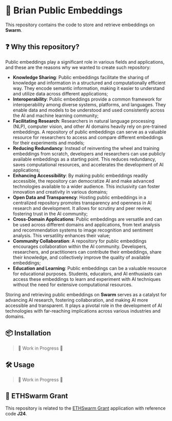 # 🧠 Brian Public Embeddings

This repository contains the code to store and retrieve embeddings on **Swarm**.

## ❓ Why this repository?

Public embeddings play a significant role in various fields and applications, and these are the reasons why we wanted to create such repository:
- **Knowledge Sharing**: Public embeddings facilitate the sharing of knowledge and information in a structured and computationally efficient way. They encode semantic information, making it easier to understand and utilize data across different applications;
- **Interoperability**: Public embeddings provide a common framework for interoperability among diverse systems, platforms, and languages. They enable data and models to be understood and used consistently across the AI and machine learning community;
- **Facilitating Research**: Researchers in natural language processing (NLP), computer vision, and other AI domains heavily rely on pre-trained embeddings. A repository of public embeddings can serve as a valuable resource for researchers to access and compare different embeddings for their experiments and models;
- **Reducing Redundancy**: Instead of reinventing the wheel and training embeddings from scratch, developers and researchers can use publicly available embeddings as a starting point. This reduces redundancy, saves computational resources, and accelerates the development of AI applications;
- **Enhancing Accessibility**: By making public embeddings readily accessible, the repository can democratize AI and make advanced technologies available to a wider audience. This inclusivity can foster innovation and creativity in various domains;
- **Open Data and Transparency**: Hosting public embeddings in a centralized repository promotes transparency and openness in AI research and development. It allows for scrutiny and peer review, fostering trust in the AI community;
- **Cross-Domain Applications**: Public embeddings are versatile and can be used across different domains and applications, from text analysis and recommendation systems to image recognition and sentiment analysis. This versatility enhances their value;
- **Community Collaboration**: A repository for public embeddings encourages collaboration within the AI community. Developers, researchers, and practitioners can contribute their embeddings, share their knowledge, and collectively improve the quality of available embeddings;
- **Education and Learning**: Public embeddings can be a valuable resource for educational purposes. Students, educators, and AI enthusiasts can access these embeddings to learn and experiment with AI techniques without the need for extensive computational resources.

Storing and retrieving public embeddings on **Swarm** serves as a catalyst for advancing AI research, fostering collaboration, and making AI more accessible and transparent. It plays a pivotal role in the development of AI technologies with far-reaching implications across various industries and domains.

## 📦 Installation

> 🚧 Work in Progress 🚧

## 🛠️ Usage

> 🚧 Work in Progress 🚧

## 📜 ETHSwarm Grant

This repository is related to the [ETHSwarm Grant]() application with reference code **J24**.